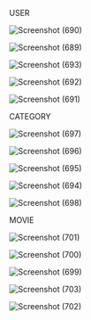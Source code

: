 USER

![Screenshot (690)](https://github.com/user-attachments/assets/75c65cea-980b-465d-a521-88ca55bfd134)

![Screenshot (689)](https://github.com/user-attachments/assets/fca1612c-e5d3-47f4-8d0a-26c796baaa5c)

![Screenshot (693)](https://github.com/user-attachments/assets/e1ca35d2-f35a-4f8e-bbc8-7af463cc3088)

![Screenshot (692)](https://github.com/user-attachments/assets/e58f2fc0-4236-4fe1-96a4-74b5cee0d4e4)

![Screenshot (691)](https://github.com/user-attachments/assets/75acbe1e-2af0-4ff7-99dd-88b6e9b9a0b1)



CATEGORY

![Screenshot (697)](https://github.com/user-attachments/assets/1de322ad-08a2-4e77-81ce-455c2389a47d)

![Screenshot (696)](https://github.com/user-attachments/assets/01696068-2433-44cf-8980-e27b1baccce1)

![Screenshot (695)](https://github.com/user-attachments/assets/3414c6a0-0762-42cd-9c78-ecbdfb1b517d)

![Screenshot (694)](https://github.com/user-attachments/assets/2ea9e1fb-50d9-452b-8be9-b46314d358ba)

![Screenshot (698)](https://github.com/user-attachments/assets/d096555f-c157-4bc3-9f60-fd0d6db23608)



MOVIE

![Screenshot (701)](https://github.com/user-attachments/assets/099fe5ce-7273-499e-b526-bd0907501a01)

![Screenshot (700)](https://github.com/user-attachments/assets/38a475ee-7cf9-4033-959b-47c440be8421)

![Screenshot (699)](https://github.com/user-attachments/assets/621c51ea-44ee-498e-8b7b-b8184fcf0fde)

![Screenshot (703)](https://github.com/user-attachments/assets/1bdd5810-6e5f-4845-a842-62363cc2b3d4)

![Screenshot (702)](https://github.com/user-attachments/assets/08d4eb0e-dade-4ec7-abb8-55b0293eb2a2)
